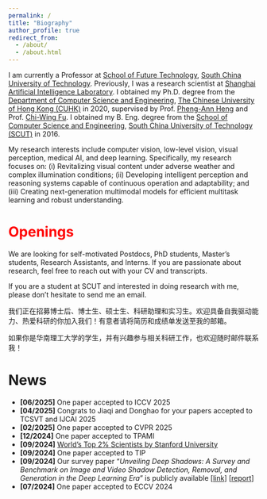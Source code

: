 ```yaml
---
permalink: /
title: "Biography"
author_profile: true
redirect_from: 
  - /about/
  - /about.html
---
```


I am currently a Professor at [School of Future Technology](https://www2.scut.edu.cn/ft/), [South China University of Technology](http://www.scut.edu.cn/new/). Previously, I was a research scientist at [Shanghai Artificial Intelligence Laboratory](http://www.shlab.org.cn/). I obtained my Ph.D. degree from the [Department of Computer Science and Engineering](http://www.cse.cuhk.edu.hk/), [The Chinese University of Hong Kong (CUHK)](http://www.cuhk.edu.hk/) in 2020, supervised by Prof. [Pheng-Ann Heng](http://www.cse.cuhk.edu.hk/~pheng) and Prof. [Chi-Wing Fu](https://www.cse.cuhk.edu.hk/~cwfu/). I obtained my B. Eng. degree from the [School of Computer Science and Engineering](http://www.scut.edu.cn/cs/), [South China University of Technology (SCUT)](http://www.scut.edu.cn/new/) in 2016.

My research interests include computer vision, low-level vision, visual perception, medical AI, and deep learning. Specifically, my research focuses on: (i) Revitalizing visual content under adverse weather and complex illumination conditions; (ii) Developing intelligent perception and reasoning systems capable of continuous operation and adaptability; and (iii) Creating next-generation multimodal models for efficient multitask learning and robust understanding.

# <span style="color:red;">Openings</span>

We are looking for self-motivated Postdocs, PhD students, Master’s students, Research Assistants, and Interns. If you are passionate about research, feel free to reach out with your CV and transcripts.

If you are a student at SCUT and interested in doing research with me, please don’t hesitate to send me an email.

我们正在招募博士后、博士生、硕士生、科研助理和实习生。欢迎具备自我驱动能力、热爱科研的你加入我们！有意者请将简历和成绩单发送至我的邮箱。

如果你是华南理工大学的学生，并有兴趣参与相关科研工作，也欢迎随时邮件联系我！

# News

- **[06/2025]** One paper accepted to ICCV 2025  
- **[04/2025]** Congrats to Jiaqi and Donghao for your papers accepted to TCSVT and IJCAI 2025  
- **[02/2025]** One paper accepted to CVPR 2025  
- **[12/2024]** One paper accepted to TPAMI  
- **[09/2024]** [World’s Top 2% Scientists by Stanford University](https://topresearcherslist.com/Home/Profile/845511)  
- **[09/2024]** One paper accepted to TIP  
- **[09/2024]** Our survey paper “*Unveiling Deep Shadows: A Survey and Benchmark on Image and Video Shadow Detection, Removal, and Generation in the Deep Learning Era*” is publicly available [[link](https://xw-hu.github.io/publications/)] [[report](https://blog.csdn.net/moxibingdao/article/details/141980315)]  
- **[07/2024]** One paper accepted to ECCV 2024
